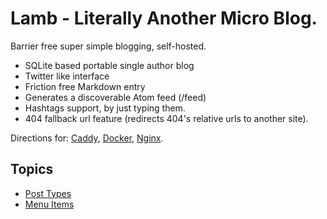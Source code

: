 # Lamb - Literally Another Micro Blog.

Barrier free super simple blogging, self-hosted.

- SQLite based portable single author blog
- Twitter like interface
- Friction free Markdown entry
- Generates a discoverable Atom feed (/feed)
- Hashtags support, by just typing them.
- 404 fallback url feature (redirects 404's relative urls to another site).

Directions for: [Caddy](caddy.md), [Docker](docker.md), [Nginx](nginx.md).

## Topics

 * [Post Types](post-types.md)
 * [Menu Items](menu-items.md)
